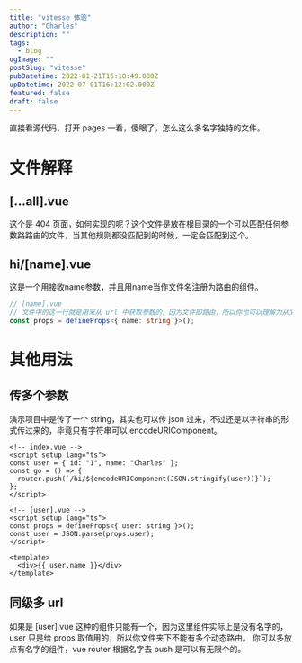 ```yaml
---
title: "vitesse 体验"
author: "Charles"
description: ""
tags:
  - blog
ogImage: ""
postSlug: "vitesse"
pubDatetime: 2022-01-21T16:18:49.000Z
upDatetime: 2022-07-01T16:12:02.000Z
featured: false
draft: false
---
```


直接看源代码，打开 pages 一看，傻眼了，怎么这么多名字独特的文件。

# 文件解释

## \[...all].vue

这个是 404 页面，如何实现的呢？这个文件是放在根目录的一个可以匹配任何参数路路由的文件，当其他规则都没匹配到的时候，一定会匹配到这个。

## hi/\[name].vue

这是一个用接收name参数，并且用name当作文件名注册为路由的组件。

```typescript
// [name].vue
// 文件中的这一行就是用来从 url 中获取参数的，因为文件即路由，所以你也可以理解为从文件名中取参数出来。
const props = defineProps<{ name: string }>();
```

# 其他用法

## 传多个参数

演示项目中是传了一个 string，其实也可以传 json 过来，不过还是以字符串的形式传过来的，毕竟只有字符串可以 encodeURIComponent。

```vue
<!-- index.vue -->
<script setup lang="ts">
const user = { id: "1", name: "Charles" };
const go = () => {
  router.push(`/hi/${encodeURIComponent(JSON.stringify(user))}`);
};
</script>
```

```vue
<!-- [user].vue -->
<script setup lang="ts">
const props = defineProps<{ user: string }>();
const user = JSON.parse(props.user);
</script>

<template>
  <div>{{ user.name }}</div>
</template>
```

## 同级多 url

如果是 \[user].vue 这种的组件只能有一个，因为这里组件实际上是没有名字的，user 只是给 props 取值用的，所以你文件夹下不能有多个动态路由。
你可以多放点有名字的组件，vue router 根据名字去 push 是可以有无限个的。
